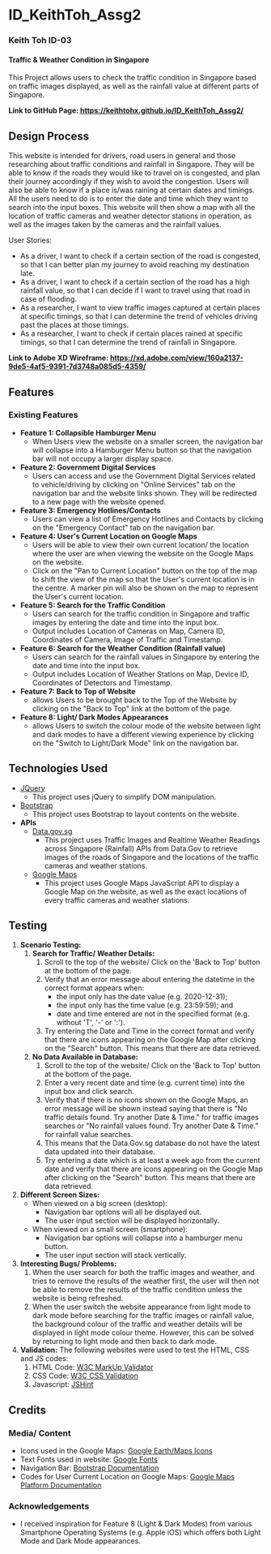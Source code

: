 # ID_KeithToh_Assg2
### Keith Toh ID-03
#### Traffic & Weather Condition in Singapore
This Project allows users to check the traffic condition in Singapore based on traffic images displayed, as well as the rainfall value at different parts of Singapore.

__Link to GitHub Page: https://keithtohx.github.io/ID_KeithToh_Assg2/__

## Design Process
This website is intended for drivers, road users in general and those researching about traffic conditions and rainfall in Singapore. They will be able to know if the roads they would like to travel on is congested, and plan their journey accordingly if they wish to avoid the congestion. Users will also be able to know if a place is/was raining at certain dates and timings. All the users need to do is to enter the date and time which they want to search into the input boxes. This website will then show a map with all the location of traffic cameras and weather detector stations in operation, as well as the images taken by the cameras and the rainfall values.

User Stories:
* As a driver, I want to check if a certain section of the road is congested, so that I can better plan my journey to avoid reaching my destination late.
* As a driver, I want to check if a certain section of the road has a high rainfall value, so that I can decide if I want to travel using that road in case of flooding.
* As a researcher, I want to view traffic images captured at certain places at specific timings, so that I can determine the trend of vehicles driving past the places at those timings.
* As a researcher, I want to check if certain places rained at specific timings, so that I can determine the trend of rainfall in Singapore.

__Link to Adobe XD Wireframe: https://xd.adobe.com/view/160a2137-9de5-4af5-9391-7d3748a085d5-4359/__

## Features
### Existing Features 
* __Feature 1: Collapsible Hamburger Menu__
    * When Users view the website on a smaller screen, the navigation bar will collapse into a Hamburger Menu button so that the navigation bar will not occupy a larger display space.
* __Feature 2: Government Digital Services__
    * Users can access and use the Government Digital Services related to vehicle/driving by clicking on "Online Services" tab on the navigation bar and the website links shown. They will be redirected to a new page with the website opened. 
* __Feature 3: Emergency Hotlines/Contacts__
    * Users can view a list of Emergency Hotlines and Contacts by clicking on the "Emergency Contact" tab on the navigation bar.
* __Feature 4: User's Current Location on Google Maps__
    * Users will be able to view their own current location/ the location where the user are when viewing the website on the Google Maps on the website.
    * Click on the "Pan to Current Location" button on the top of the map to shift the view of the map so that the User's current location is in the centre. A marker pin will also be shown on the map to represent the User's current location.
* __Feature 5: Search for the Traffic Condition__
    * Users can search for the traffic condition in Singapore and traffic images by entering the date and time into the input box.
    * Output includes Location of Cameras on Map, Camera ID, Coordinates of Camera, Image of Traffic and Timestamp.
* __Feature 6: Search for the Weather Condition (Rainfall value)__
    * Users can search for the rainfall values in Singapore by entering the date and time into the input box.
    * Output includes Location of Weather Stations on Map, Device ID, Coordinates of Detectors and Timestamp.
* __Feature 7: Back to Top of Website__
    * allows Users to be brought back to the Top of the Website by clicking on the "Back to Top" link at the bottom of the page.
* __Feature 8: Light/ Dark Modes Appearances__
    * allows Users to switch the colour mode of the website between light and dark modes to have a different viewing experience by clicking on the "Switch to Light/Dark Mode" link on the navigation bar. 

## Technologies Used
* [JQuery](https://jquery.com)
    * This project uses jQuery to simplify DOM manipulation.
* [Bootstrap](https://getbootstrap.com/)
    * This project uses Bootstrap to layout contents on the website.
* __APIs__
    * [Data.gov.sg](https://data.gov.sg/)
        * This project uses Traffic Images and Realtime Weather Readings across Singapore (Rainfall) APIs from Data.Gov to retrieve images of the roads of Singapore and the locations of the traffic cameras and weather stations. 
    * [Google Maps](https://developers.google.com/maps/apis-by-platform)
        * This project uses Google Maps JavaScript API to display a Google Map on the website, as well as the exact locations of every traffic cameras and weather stations.

## Testing
1. __Scenario Testing:__
    1. __Search for Traffic/ Weather Details:__
        1. Scroll to the top of the website/ Click on the 'Back to Top' button at the bottom of the page.
        2. Verify that an error message about entering the datetime in the correct format appears when:
            * the input only has the date value (e.g. 2020-12-31);
            * the input only has the time value (e.g. 23:59:59); and
            * date and time entered are not in the specified format (e.g. without 'T', '-' or ':').
        3. Try entering the Date and Time in the correct format and verify that there are icons appearing on the Google Map after clicking on the "Search" button. This means that there are data retrieved. 
    2. __No Data Available in Database:__
        1. Scroll to the top of the website/ Click on the 'Back to Top' button at the bottom of the page.
        2. Enter a very recent date and time (e.g. current time) into the input box and click search.
        3. Verify that if there is no icons shown on the Google Maps, an error message will be shown instead saying that there is "No traffic details found. Try another Date & Time." for traffic images searches or "No rainfall values found. Try another Date & Time." for rainfall value searches.
        4. This means that the Data.Gov.sg database do not have the latest data updated into their database.
        5. Try entering a date which is at least a week ago from the current date and verify that there are icons appearing on the Google Map after clicking on the "Search" button. This means that there are data retrieved. 
2. __Different Screen Sizes:__
    * When viewed on a big screen (desktop):
        * Navigation bar options will all be displayed out.
        * The user input section will be displayed horizontally.
    * When viewed on a small screen (smartphone):
        * Navigation bar options will collapse into a hamburger menu button.
        * The user input section will stack vertically.
3. __Interesting Bugs/ Problems:__
    1. When the user search for both the traffic images and weather, and tries to remove the results of the weather first, the user will then not be able to remove the results of the traffic condition unless the website is being refreshed.
    2. When the user switch the website appearance from light mode to dark mode before searching for the traffic images or rainfall value, the background colour of the traffic and weather details will be displayed in light mode colour theme. However, this can be solved by returning to light mode and then back to dark mode.
4. __Validation:__
    The following websites were used to test the HTML, CSS and JS codes:
    1. HTML Code: [W3C MarkUp Validator](https://validator.w3.org/)
    2. CSS Code: [W3C CSS Validation](https://jigsaw.w3.org/css-validator/)
    3. Javascript: [JSHint](https://jshint.com/)

## Credits
### Media/ Content
* Icons used in the Google Maps: [Google Earth/Maps Icons](http://kml4earth.appspot.com/icons.html#shapes)
* Text Fonts used in website: [Google Fonts](https://fonts.google.com/)
* Navigation Bar: [Bootstrap Documentation](https://getbootstrap.com/docs/5.0/components/navbar/)
* Codes for User Current Location on Google Maps: [Google Maps Platform Documentation](https://developers.google.com/maps/documentation/javascript/geolocation)
### Acknowledgements
* I received inspiration for Feature 8 (Light & Dark Modes) from various Smartphone Operating Systems (e.g. Apple iOS) which offers both Light Mode and Dark Mode appearances.